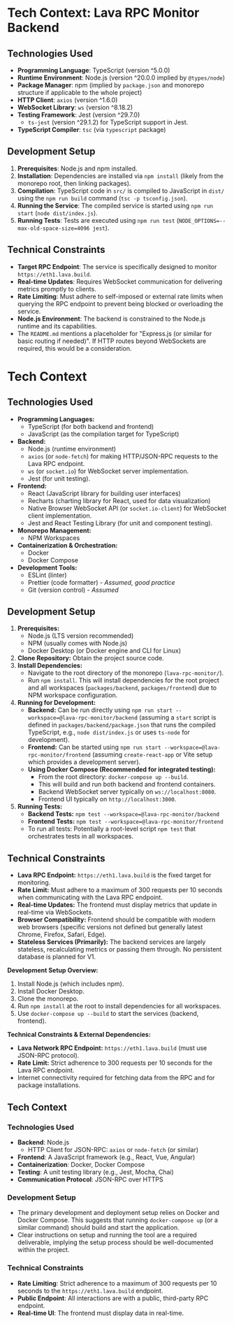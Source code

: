 # Tech Context: Lava RPC Monitor Backend

## Technologies Used

*   **Programming Language**: TypeScript (version ^5.0.0)
*   **Runtime Environment**: Node.js (version ^20.0.0 implied by `@types/node`)
*   **Package Manager**: npm (implied by `package.json` and monorepo structure if applicable to the whole project)
*   **HTTP Client**: `axios` (version ^1.6.0)
*   **WebSocket Library**: `ws` (version ^8.18.2)
*   **Testing Framework**: Jest (version ^29.7.0)
    *   `ts-jest` (version ^29.1.2) for TypeScript support in Jest.
*   **TypeScript Compiler**: `tsc` (via `typescript` package)

## Development Setup

1.  **Prerequisites**: Node.js and npm installed.
2.  **Installation**: Dependencies are installed via `npm install` (likely from the monorepo root, then linking packages).
3.  **Compilation**: TypeScript code in `src/` is compiled to JavaScript in `dist/` using the `npm run build` command (`tsc -p tsconfig.json`).
4.  **Running the Service**: The compiled service is started using `npm run start` (`node dist/index.js`).
5.  **Running Tests**: Tests are executed using `npm run test` (`NODE_OPTIONS=--max-old-space-size=4096 jest`).

## Technical Constraints

*   **Target RPC Endpoint**: The service is specifically designed to monitor `https://eth1.lava.build`.
*   **Real-time Updates**: Requires WebSocket communication for delivering metrics promptly to clients.
*   **Rate Limiting**: Must adhere to self-imposed or external rate limits when querying the RPC endpoint to prevent being blocked or overloading the service.
*   **Node.js Environment**: The backend is constrained to the Node.js runtime and its capabilities.
*   The `README.md` mentions a placeholder for "Express.js (or similar for basic routing if needed)". If HTTP routes beyond WebSockets are required, this would be a consideration.

# Tech Context

## Technologies Used

*   **Programming Languages:**
    *   TypeScript (for both backend and frontend)
    *   JavaScript (as the compilation target for TypeScript)
*   **Backend:**
    *   Node.js (runtime environment)
    *   `axios` (or `node-fetch`) for making HTTP/JSON-RPC requests to the Lava RPC endpoint.
    *   `ws` (or `socket.io`) for WebSocket server implementation.
    *   Jest (for unit testing).
*   **Frontend:**
    *   React (JavaScript library for building user interfaces)
    *   Recharts (charting library for React, used for data visualization)
    *   Native Browser WebSocket API (or `socket.io-client`) for WebSocket client implementation.
    *   Jest and React Testing Library (for unit and component testing).
*   **Monorepo Management:**
    *   NPM Workspaces
*   **Containerization & Orchestration:**
    *   Docker
    *   Docker Compose
*   **Development Tools:**
    *   ESLint (linter)
    *   Prettier (code formatter) - *Assumed, good practice*
    *   Git (version control) - *Assumed*

## Development Setup

1.  **Prerequisites:**
    *   Node.js (LTS version recommended)
    *   NPM (usually comes with Node.js)
    *   Docker Desktop (or Docker engine and CLI for Linux)
2.  **Clone Repository:** Obtain the project source code.
3.  **Install Dependencies:**
    *   Navigate to the root directory of the monorepo (`lava-rpc-monitor/`).
    *   Run `npm install`. This will install dependencies for the root project and all workspaces (`packages/backend`, `packages/frontend`) due to NPM workspace configuration.
4.  **Running for Development:**
    *   **Backend:** Can be run directly using `npm run start --workspace=@lava-rpc-monitor/backend` (assuming a `start` script is defined in `packages/backend/package.json` that runs the compiled TypeScript, e.g., `node dist/index.js` or uses `ts-node` for development).
    *   **Frontend:** Can be started using `npm run start --workspace=@lava-rpc-monitor/frontend` (assuming `create-react-app` or Vite setup which provides a development server).
    *   **Using Docker Compose (Recommended for integrated testing):**
        *   From the root directory: `docker-compose up --build`.
        *   This will build and run both backend and frontend containers.
        *   Backend WebSocket server typically on `ws://localhost:8080`.
        *   Frontend UI typically on `http://localhost:3000`.
5.  **Running Tests:**
    *   **Backend Tests:** `npm test --workspace=@lava-rpc-monitor/backend`
    *   **Frontend Tests:** `npm test --workspace=@lava-rpc-monitor/frontend`
    *   To run all tests: Potentially a root-level script `npm test` that orchestrates tests in all workspaces.

## Technical Constraints

*   **Lava RPC Endpoint:** `https://eth1.lava.build` is the fixed target for monitoring.
*   **Rate Limit:** Must adhere to a maximum of 300 requests per 10 seconds when communicating with the Lava RPC endpoint.
*   **Real-time Updates:** The frontend must display metrics that update in real-time via WebSockets.
*   **Browser Compatibility:** Frontend should be compatible with modern web browsers (specific versions not defined but generally latest Chrome, Firefox, Safari, Edge).
*   **Stateless Services (Primarily):** The backend services are largely stateless, recalculating metrics or passing them through. No persistent database is planned for V1.

**Development Setup Overview:**
1.  Install Node.js (which includes npm).
2.  Install Docker Desktop.
3.  Clone the monorepo.
4.  Run `npm install` at the root to install dependencies for all workspaces.
5.  Use `docker-compose up --build` to start the services (backend, frontend).

**Technical Constraints & External Dependencies:**
-   **Lava Network RPC Endpoint:** `https://eth1.lava.build` (must use JSON-RPC protocol).
-   **Rate Limit:** Strict adherence to 300 requests per 10 seconds for the Lava RPC endpoint.
-   Internet connectivity required for fetching data from the RPC and for package installations.

## Tech Context

### Technologies Used

-   **Backend**: Node.js
    -   HTTP Client for JSON-RPC: `axios` or `node-fetch` (or similar)
-   **Frontend**: A JavaScript framework (e.g., React, Vue, Angular)
-   **Containerization**: Docker, Docker Compose
-   **Testing**: A unit testing library (e.g., Jest, Mocha, Chai)
-   **Communication Protocol**: JSON-RPC over HTTPS

### Development Setup

-   The primary development and deployment setup relies on Docker and Docker Compose. This suggests that running `docker-compose up` (or a similar command) should build and start the application.
-   Clear instructions on setup and running the tool are a required deliverable, implying the setup process should be well-documented within the project.

### Technical Constraints

-   **Rate Limiting**: Strict adherence to a maximum of 300 requests per 10 seconds to the `https://eth1.lava.build` endpoint.
-   **Public Endpoint**: All interactions are with a public, third-party RPC endpoint.
-   **Real-time UI**: The frontend must display data in real-time. 